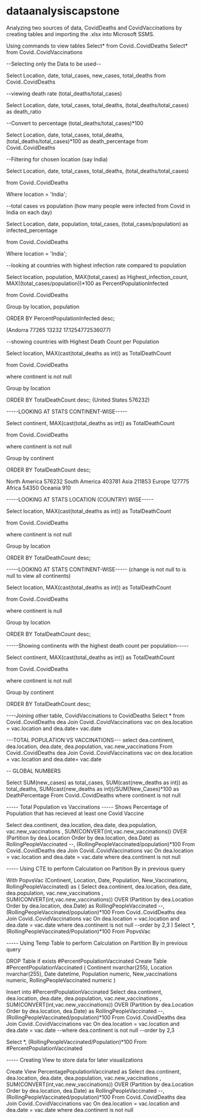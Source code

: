 # dataanalysiscapstone

Analyzing two sources of data, CovidDeaths and CovidVaccinations by creating tables
and importing the .xlsx into Microsoft SSMS.

Using commands to view tables
Select* from Covid..CovidDeaths
Select* from Covid..CovidVaccinations 

--Selecting only the Data to be used--

Select Location, date, total_cases, new_cases, total_deaths
from Covid..CovidDeaths

--viewing death rate (total_deaths/total_cases)

Select Location, date, total_cases, total_deaths, (total_deaths/total_cases) as death_ratio

--Convert to percentage  (total_deaths/total_cases)*100

Select Location, date, total_cases, total_deaths, (total_deaths/total_cases)*100 
as death_percentage
from Covid..CovidDeaths

--Filtering for chosen location (say India)

Select Location, date, total_cases, total_deaths, (total_deaths/total_cases)

from Covid..CovidDeaths

Where location = 'India';

--total cases vs population (how many people were infected from Covid in India on each day)

Select Location, date, population, total_cases, (total_cases/population) as infected_percentage

from Covid..CovidDeaths

Where location = 'India';

--looking at countries with highest infection rate compared to population

Select location, population, MAX(total_cases) as Highest_infection_count, MAX((total_cases/population))*100 as PercentPopulationInfected

from Covid..CovidDeaths

Group by location, population

ORDER BY PercentPopulationInfected desc;

(Andorra	77265	13232	17.1254772536077)

--showing countries with Highest Death Count per Population

Select location, MAX(cast(total_deaths as int)) as TotalDeathCount

from Covid..CovidDeaths

where continent is not null

Group by location

ORDER BY TotalDeathCount desc;
(United States	576232)

-----LOOKING AT STATS CONTINENT-WISE-----

Select continent, MAX(cast(total_deaths as int)) as TotalDeathCount

from Covid..CovidDeaths

where continent is not null

Group by continent

ORDER BY TotalDeathCount desc;

North America	576232
South America	403781
Asia	211853
Europe	127775
Africa	54350
Oceania	910

-----LOOKING AT STATS LOCATION (COUNTRY) WISE-----

Select location, MAX(cast(total_deaths as int)) as TotalDeathCount

from Covid..CovidDeaths

where continent is not null

Group by location

ORDER BY TotalDeathCount desc;


-----LOOKING AT STATS CONTINENT-WISE-----  (change is not null to is null to view all continents)

Select location, MAX(cast(total_deaths as int)) as TotalDeathCount

from Covid..CovidDeaths

where continent is null

Group by location

ORDER BY TotalDeathCount desc;

-----Showing continents with the highest death count per population-----

Select continent, MAX(cast(total_deaths as int)) as TotalDeathCount

from Covid..CovidDeaths

where continent is not null

Group by continent

ORDER BY TotalDeathCount desc;

----Joining other table, CovidVaccinations to CovidDeaths
Select *
from Covid..CovidDeaths dea
Join Covid..CovidVaccinations vac
on dea.location = vac.location
and dea.date= vac.date
   
---TOTAL POPULATION VS VACCINATIONS---
select dea.continent, dea.location, dea.date, dea.population, vac.new_vaccinations
From Covid..CovidDeaths dea
Join Covid..CovidVaccinations vac
on dea.location = vac.location
and dea.date= vac.date

-- GLOBAL NUMBERS

Select SUM(new_cases) as total_cases, SUM(cast(new_deaths as int)) as total_deaths, SUM(cast(new_deaths as int))/SUM(New_Cases)*100 as DeathPercentage
From Covid..CovidDeaths
where continent is not null 

----- Total Population vs Vaccinations
----- Shows Percentage of Population that has recieved at least one Covid Vaccine

Select dea.continent, dea.location, dea.date, dea.population, vac.new_vaccinations
, SUM(CONVERT(int,vac.new_vaccinations)) OVER (Partition by dea.Location Order by dea.location, dea.Date) as RollingPeopleVaccinated
--, (RollingPeopleVaccinated/population)*100
From Covid..CovidDeaths dea
Join Covid..CovidVaccinations vac
	On dea.location = vac.location
	and dea.date = vac.date
where dea.continent is not null 

----- Using CTE to perform Calculation on Partition By in previous query

With PopvsVac (Continent, Location, Date, Population, New_Vaccinations, RollingPeopleVaccinated)
as
(
Select dea.continent, dea.location, dea.date, dea.population, vac.new_vaccinations
, SUM(CONVERT(int,vac.new_vaccinations)) OVER (Partition by dea.Location Order by dea.location, dea.Date) as RollingPeopleVaccinated
--, (RollingPeopleVaccinated/population)*100
From Covid..CovidDeaths dea
Join Covid..CovidVaccinations vac
	On dea.location = vac.location
	and dea.date = vac.date
where dea.continent is not null 
--order by 2,3
)
Select *, (RollingPeopleVaccinated/Population)*100
From PopvsVac

----- Using Temp Table to perform Calculation on Partition By in previous query

DROP Table if exists #PercentPopulationVaccinated
Create Table #PercentPopulationVaccinated
(
Continent nvarchar(255),
Location nvarchar(255),
Date datetime,
Population numeric,
New_vaccinations numeric,
RollingPeopleVaccinated numeric
)

Insert into #PercentPopulationVaccinated
Select dea.continent, dea.location, dea.date, dea.population, vac.new_vaccinations
, SUM(CONVERT(int,vac.new_vaccinations)) OVER (Partition by dea.Location Order by dea.location, dea.Date) as RollingPeopleVaccinated
--, (RollingPeopleVaccinated/population)*100
From Covid..CovidDeaths dea
Join Covid..CovidVaccinations vac
	On dea.location = vac.location
	and dea.date = vac.date
--where dea.continent is not null 
--order by 2,3

Select *, (RollingPeopleVaccinated/Population)*100
From #PercentPopulationVaccinated

----- Creating View to store data for later visualizations

Create View PercentagePopulationVaccinated as
Select dea.continent, dea.location, dea.date, dea.population, vac.new_vaccinations
, SUM(CONVERT(int,vac.new_vaccinations)) OVER (Partition by dea.Location Order by dea.location, dea.Date) as RollingPeopleVaccinated
--, (RollingPeopleVaccinated/population)*100
From Covid..CovidDeaths dea
Join Covid..CovidVaccinations vac
	On dea.location = vac.location
	and dea.date = vac.date
where dea.continent is not null 

     
     

